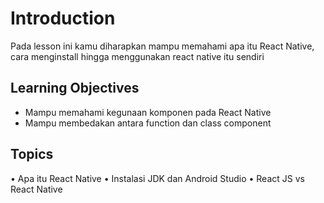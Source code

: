 # Introduction

Pada lesson ini kamu diharapkan mampu memahami apa itu React Native, cara menginstall hingga menggunakan react native itu sendiri

## Learning Objectives

- Mampu memahami kegunaan komponen pada React Native
- Mampu membedakan antara function dan class component

## Topics

• Apa itu React Native
• Instalasi JDK dan Android Studio
• React JS vs React Native

